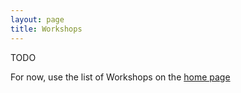 ```yaml
---
layout: page
title: Workshops
---
```

TODO

For now, use the list of Workshops on the [home page](../)
